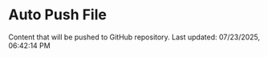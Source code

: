# Auto Push File

Content that will be pushed to GitHub repository.
Last updated: 07/23/2025, 06:42:14 PM